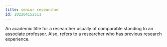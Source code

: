 ```yaml
---
title: senior researcher
id: 202204152511
---
```


An academic title for a researcher usually of comparable standing to an associate professor. Also, refers to a researcher who has previous research experience.

